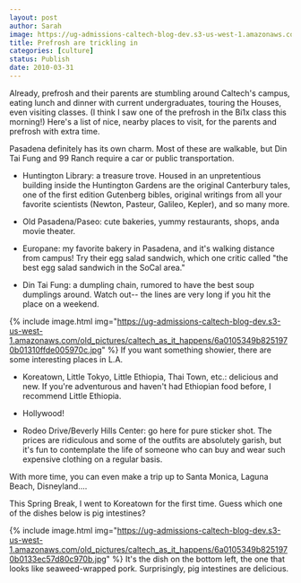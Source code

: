 ```yaml
---
layout: post
author: Sarah
image: https://ug-admissions-caltech-blog-dev.s3-us-west-1.amazonaws.com/old_pictures/caltech_as_it_happens/6a0105349b8251970b01310ffddf0e970c.jpg
title: Prefrosh are trickling in
categories: [culture]
status: Publish
date: 2010-03-31
---
```


Already, prefrosh and their parents are stumbling around Caltech's campus, eating lunch and dinner with current undergraduates, touring the Houses, even visiting classes. (I think I saw one of the prefrosh in the Bi1x class this morning!)
Here's a list of nice, nearby places to visit, for the parents and prefrosh with extra time.

Pasadena definitely has its own charm. Most of these are walkable, but Din Tai Fung and 99 Ranch require a car or public transportation.

- Huntington Library: a treasure trove. Housed in an unpretentious building inside the Huntington Gardens are the original Canterbury tales, one of the first edition Gutenberg bibles, original writings from all your favorite scientists (Newton, Pasteur, Galileo, Kepler), and so many more.

- Old Pasadena/Paseo: cute bakeries, yummy restaurants, shops, anda movie theater.

- Europane: my favorite bakery in Pasadena, and it's walking distance from campus! Try their egg salad sandwich, which one critic called "the best egg salad sandwich in the SoCal area."
- Din Tai Fung: a dumpling chain, rumored to have the best soup dumplings around. Watch out-- the lines are very long if you hit the place on a weekend.


{% include image.html img="https://ug-admissions-caltech-blog-dev.s3-us-west-1.amazonaws.com/old_pictures/caltech_as_it_happens/6a0105349b8251970b01310ffde005970c.jpg" %}
If you want something showier, there are some interesting places in L.A.

- Koreatown, Little Tokyo, Little Ethiopia, Thai Town, etc.: delicious and new. If you're adventurous and haven't had Ethiopian food before, I recommend Little Ethiopia.

- Hollywood!
- Rodeo Drive/Beverly Hills Center: go here for pure sticker shot. The prices are ridiculous and some of the outfits are absolutely garish, but it's fun to contemplate the life of someone who can buy and wear such expensive clothing on a regular basis.

With more time, you can even make a trip up to Santa Monica, Laguna Beach, Disneyland....

This Spring Break, I went to Koreatown for the first time. Guess which one of the dishes below is pig intestines?

{% include image.html img="https://ug-admissions-caltech-blog-dev.s3-us-west-1.amazonaws.com/old_pictures/caltech_as_it_happens/6a0105349b8251970b0133ec57d80c970b.jpg" %}
It's the dish on the bottom left, the one that looks like seaweed-wrapped pork. Surprisingly, pig intestines are delicious.

